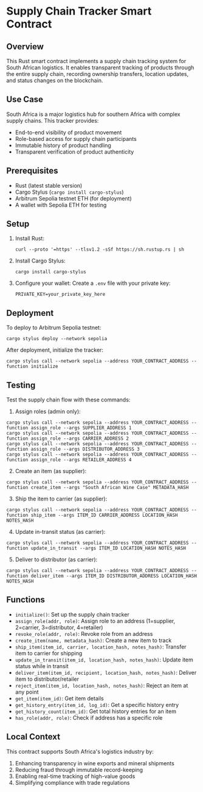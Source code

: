 # Supply Chain Tracker Smart Contract

## Overview
This Rust smart contract implements a supply chain tracking system for South African logistics. It enables transparent tracking of products through the entire supply chain, recording ownership transfers, location updates, and status changes on the blockchain.

## Use Case
South Africa is a major logistics hub for southern Africa with complex supply chains. This tracker provides:
- End-to-end visibility of product movement
- Role-based access for supply chain participants
- Immutable history of product handling
- Transparent verification of product authenticity

## Prerequisites
- Rust (latest stable version)
- Cargo Stylus (`cargo install cargo-stylus`)
- Arbitrum Sepolia testnet ETH (for deployment)
- A wallet with Sepolia ETH for testing

## Setup
1. Install Rust:
   ```
   curl --proto '=https' --tlsv1.2 -sSf https://sh.rustup.rs | sh
   ```

2. Install Cargo Stylus:
   ```
   cargo install cargo-stylus
   ```

3. Configure your wallet:
   Create a `.env` file with your private key:
   ```
   PRIVATE_KEY=your_private_key_here
   ```

## Deployment
To deploy to Arbitrum Sepolia testnet:

```
cargo stylus deploy --network sepolia
```

After deployment, initialize the tracker:
```
cargo stylus call --network sepolia --address YOUR_CONTRACT_ADDRESS --function initialize
```

## Testing
Test the supply chain flow with these commands:

1. Assign roles (admin only):
```
cargo stylus call --network sepolia --address YOUR_CONTRACT_ADDRESS --function assign_role --args SUPPLIER_ADDRESS 1
cargo stylus call --network sepolia --address YOUR_CONTRACT_ADDRESS --function assign_role --args CARRIER_ADDRESS 2
cargo stylus call --network sepolia --address YOUR_CONTRACT_ADDRESS --function assign_role --args DISTRIBUTOR_ADDRESS 3
cargo stylus call --network sepolia --address YOUR_CONTRACT_ADDRESS --function assign_role --args RETAILER_ADDRESS 4
```

2. Create an item (as supplier):
```
cargo stylus call --network sepolia --address YOUR_CONTRACT_ADDRESS --function create_item --args "South African Wine Case" METADATA_HASH
```

3. Ship the item to carrier (as supplier):
```
cargo stylus call --network sepolia --address YOUR_CONTRACT_ADDRESS --function ship_item --args ITEM_ID CARRIER_ADDRESS LOCATION_HASH NOTES_HASH
```

4. Update in-transit status (as carrier):
```
cargo stylus call --network sepolia --address YOUR_CONTRACT_ADDRESS --function update_in_transit --args ITEM_ID LOCATION_HASH NOTES_HASH
```

5. Deliver to distributor (as carrier):
```
cargo stylus call --network sepolia --address YOUR_CONTRACT_ADDRESS --function deliver_item --args ITEM_ID DISTRIBUTOR_ADDRESS LOCATION_HASH NOTES_HASH
```

## Functions
- `initialize()`: Set up the supply chain tracker
- `assign_role(addr, role)`: Assign role to an address (1=supplier, 2=carrier, 3=distributor, 4=retailer)
- `revoke_role(addr, role)`: Revoke role from an address
- `create_item(name, metadata_hash)`: Create a new item to track
- `ship_item(item_id, carrier, location_hash, notes_hash)`: Transfer item to carrier for shipping
- `update_in_transit(item_id, location_hash, notes_hash)`: Update item status while in transit
- `deliver_item(item_id, recipient, location_hash, notes_hash)`: Deliver item to distributor/retailer
- `reject_item(item_id, location_hash, notes_hash)`: Reject an item at any point
- `get_item(item_id)`: Get item details
- `get_history_entry(item_id, log_id)`: Get a specific history entry
- `get_history_count(item_id)`: Get total history entries for an item
- `has_role(addr, role)`: Check if address has a specific role

## Local Context
This contract supports South Africa's logistics industry by:
1. Enhancing transparency in wine exports and mineral shipments
2. Reducing fraud through immutable record-keeping
3. Enabling real-time tracking of high-value goods
4. Simplifying compliance with trade regulations 